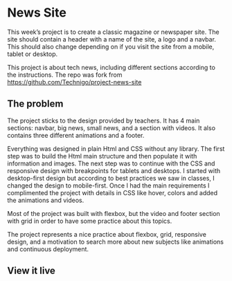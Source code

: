 # News Site
This week’s project is to create a classic magazine or newspaper site. The site should contain a header with a name of the site, a logo and a navbar. This should also change depending on if you visit the site from a mobile, tablet or desktop.

This project is about tech news, including different sections according to the instructions. The repo was fork from https://github.com/Technigo/project-news-site 

## The problem
The project sticks to the design provided by teachers. It has 4 main sections: navbar, big news, small news, and a section with videos. It also contains three different animations and a footer. 

Everything was designed in plain Html and CSS without any library. The first step was to build the Html main structure and then populate it with information and images. The next step was to continue with the CSS  and responsive design with breakpoints for tablets and desktops. I started with desktop-first design but according to best practices we saw in classes, I changed the design to mobile-first. Once I had the main requirements I complimented the project with details in CSS like hover, colors and added the animations and videos. 

Most of the project was built with flexbox, but the video and footer section with grid in order to have some practice about this topics. 

The project represents a nice practice about flexbox, grid, responsive design, and a motivation to search more about new subjects like animations and continuous deployment. 

## View it live


